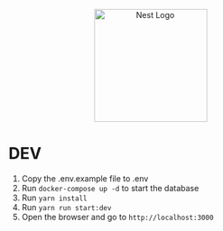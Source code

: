 <p align="center">
  <a href="http://nestjs.com/" target="blank"><img src="https://nestjs.com/img/logo-small.svg" width="200" alt="Nest Logo" /></a>
</p>

[circleci-image]: https://img.shields.io/circleci/build/github/nestjs/nest/master?token=abc123def456
[circleci-url]: https://circleci.com/gh/nestjs/nest

# DEV
1. Copy the .env.example file to .env
2. Run `docker-compose up -d` to start the database
3. Run `yarn install`
4. Run `yarn run start:dev`
5. Open the browser and go to `http://localhost:3000`
